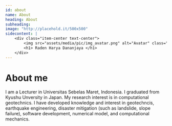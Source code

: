 ```yaml
---
id: about
name: About
heading: About
subheading: 
image: "http://placehold.it/500x500"
sidecontent: |
    <div class="item-center text-center">
        <img src="assets/media/pic/img_avatar.png" alt="Avatar" class="avatar square-300">
        <h1> Raden Harya Dananjaya </h1>
    </div>
---
```

# About me 
I am a Lecturer in Universitas Sebelas Maret, Indonesia. I graduated from Kyushu Unversity in Japan. My research interest is in computational geotechnics. I have developed knowledge and interest in geotechncis, earthquake engineering, disaster mitigation (such as landslide, slope failure), software development, numerical model, and computational mechanics.

